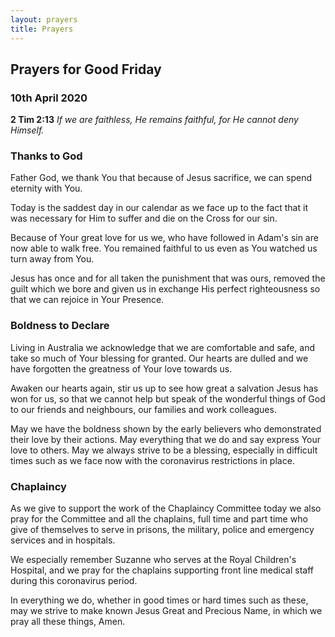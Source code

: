 ```yaml
---
layout: prayers
title: Prayers
---
```

## Prayers for Good Friday

### 10th April 2020

__2 Tim 2:13__ _If we are faithless, He remains faithful, for He cannot deny Himself._

### Thanks to God
Father God, we thank You that because of Jesus sacrifice, we can spend eternity with You.

Today is the saddest day in our calendar as we face up to the fact that it was necessary for Him to suffer and die on the Cross for our sin.

Because of Your great love for us we, who have followed in Adam's sin are now able to walk free. You remained faithful to us even as You watched us turn away from You.

Jesus has once and for all taken the punishment that was ours, removed the guilt which we bore and given us in exchange His perfect righteousness so that we can rejoice in Your Presence. 

### Boldness to Declare
Living in Australia we acknowledge that we are comfortable and safe, and take so much of Your blessing for granted. Our hearts are dulled and we have forgotten the greatness of Your love towards us.

Awaken our hearts again, stir us up to see how great a salvation Jesus has won for us, so that we cannot help but speak of the wonderful things of God to our friends and neighbours, our families and work colleagues. 

May we have the boldness shown by the early believers who demonstrated their love by their actions. May everything that we do and say express Your love to others. May we always strive to be a blessing, especially in difficult times such as we face now with the coronavirus restrictions in place.

### Chaplaincy
As we give to support the work of the Chaplaincy Committee today we also pray for the Committee and all the chaplains, full time and part time who give of themselves to serve in prisons, the military, police and emergency services and in hospitals.

We especially remember Suzanne who serves at the Royal Children's Hospital, and we pray for the chaplains supporting front line medical staff during this coronavirus period.

In everything we do, whether in good times or hard times such as these, may we strive to make known Jesus Great and Precious Name, in which we pray all these things, Amen.
